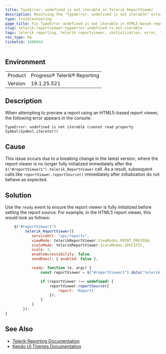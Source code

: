 ```yaml
---
title: TypeError: undefined is not iterable in Telerik ReportViewer
description: Resolving the "TypeError: undefined is not iterable" error when previewing a report with Telerik ReportViewer.
type: troubleshooting
page_title: Fix TypeError undefined is not iterable in HTML5-based report viewer
slug: telerik-reportviewer-typeerror-undefined-is-not-iterable
tags: telerik reporting, telerik reportviewer, initialization, error, typeerror, javascript
res_type: kb
ticketid: 1688944
---
```


## Environment
<table>
<tbody>
<tr>
<td>Product</td>
<td>
Progress® Telerik® Reporting
</td>
</tr>
<tr>
<td>Version</td>
<td>19.1.25.521</td>
</tr>
</tbody>
</table>

## Description

When attempting to preview a report using an HTML5-based report viewer, the following error appears in the console:

`TypeError: undefined is not iterable (cannot read property Symbol(Symbol.iterator))`

## Cause

This issue occurs due to a breaking change in the latest version, where the report viewer is no longer fully initialized immediately after the `$("#reportViewer1").telerik_ReportViewer` call. As a result, subsequent calls like `reportViewer.reportSource()` immediately after initialization do not behave as expected.

## Solution

Use the `ready` event to ensure the report viewer is fully initialized before setting the report source. For example, in the HTML5 report viewer, this would look as follows:

```javascript
    $("#reportViewer1")
        .telerik_ReportViewer({
            serviceUrl: "api/reports",
            viewMode: telerikReportViewer.ViewModes.PRINT_PREVIEW,
            scaleMode: telerikReportViewer.ScaleModes.SPECIFIC,
            scale: 1,
            enableAccessibility: false,
            sendEmail: { enabled: false },

            ready: function (e, args) {
                const reportViewer = $("#reportViewer1").data("telerik_ReportViewer");

                if (reportViewer !== undefined) {
                    reportViewer.reportSource({
                        report: 'Report1'
                    });
                }
            }
        });
}
```

## See Also

- [Telerik Reporting Documentation](https://docs.telerik.com/reporting/overview)
- [Kendo UI Themes Documentation](https://docs.telerik.com/kendo-ui/styles-and-layout/themes-overview)
